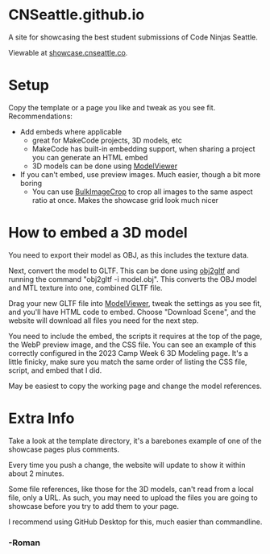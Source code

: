 # CNSeattle.github.io

A site for showcasing the best student submissions of Code Ninjas Seattle.

Viewable at [showcase.cnseattle.co](https://showcase.cnseattle.co).

# Setup
Copy the template or a page you like and tweak as you see fit. Recommendations:
- Add embeds where applicable
  - great for MakeCode projects, 3D models, etc
  - MakeCode has built-in embedding support, when sharing a project you can generate an HTML embed
  - 3D models can be done using [ModelViewer](https://modelviewer.dev/editor/)
- If you can't embed, use preview images. Much easier, though a bit more boring
  - You can use [BulkImageCrop](https://bulkimagecrop.com/) to crop all images to the same aspect ratio at once. Makes the showcase grid look much nicer

 # How to embed a 3D model 
 You need to export their model as OBJ, as this includes the texture data. 
 
 Next, convert the model to GLTF. This can be done using [obj2gltf](https://github.com/CesiumGS/obj2gltf) and running the command "obj2gltf -i model.obj". This converts the OBJ model and MTL texture into one, combined GLTF file. 

Drag your new GLTF file into [ModelViewer](https://modelviewer.dev/editor/), tweak the settings as you see fit, and you'll have HTML code to embed. Choose "Download Scene", and the website will download all files you need for the next step.

You need to include the embed, the scripts it requires at the top of the page, the WebP preview image, and the CSS file. You can see an example of this correctly configured in the 2023 Camp Week 6 3D Modeling page. It's a little finicky, make sure you match the same order of listing the CSS file, script, and embed that I did. 

May be easiest to copy the working page and change the model references.

# Extra Info
Take a look at the template directory, it's a barebones example of one of the showcase pages plus comments.

Every time you push a change, the website will update to show it within about 2 minutes.

Some file references, like those for the 3D models, can't read from a local file, only a URL. As such, you may need to upload the files you are going to showcase before you try to add them to your page.

I recommend using GitHub Desktop for this, much easier than commandline.

### -Roman
